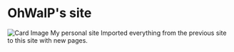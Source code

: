 # OhWalP's site

![Card Image](https://ohwalp.github.io/assets/images/card.jpg)
My personal site
Imported everything from the previous site to this site with new pages.




